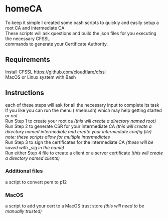 # homeCA
To keep it simple I created some bash scripts to quickly and easily setup a root CA and intermediate CA  
These scripts will ask questions and build the json files for you executing the necessary CFSSL  
commands to generate your Certificate Authority.

## Requirements
Install CFSSL https://github.com/cloudflare/cfssl  
MacOS or Linux system with Bash

## Instructions
each of these steps will ask for all the necessary input to complete its task  
If you like you can run the menu (./menu.sh) which may help getting started *or not*  
Run Step 1 to create your root ca *(this will create a directory named root)*  
Run Step 2 to generate CSR for your intermediate CA *(this will create a directory named intermediate and create your intermediate config file)*  
*note: these scripts allow for multiple intermediates*  
Run Step 3 to sign the certificates for the intermediate CA *(these will be saved with _sig in the name)*  
Run either Step 4 file to create a client or a server certificate *(this will create a directory named clients)*  
  
### Additional files  
a script to convert pem to p12  
### MacOS
a script to add your cert to a MacOS trust store *(this will need to be manually trusted)*  
